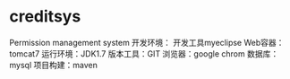 # creditsys
Permission management system 
开发环境：
  开发工具myeclipse
  Web容器：tomcat7
	运行环境：JDK1.7
	版本工具：GIT
	浏览器：google chrom
  数据库：mysql
  项目构建：maven 
